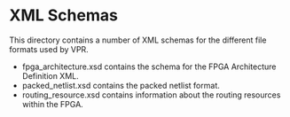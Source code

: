 # XML Schemas

This directory contains a number of XML schemas for the different file formats used by VPR.

- fpga_architecture.xsd contains the schema for the FPGA Architecture Definition XML.
- packed_netlist.xsd contains the packed netlist format.
- routing_resource.xsd contains information about the routing resources within the FPGA.